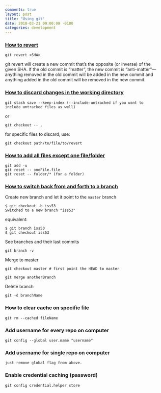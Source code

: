 ```yaml
---
comments: true
layout: post
title: "Using git"
date: 2018-03-21 09:00:00 -0100
categories: development
---
```

### [How to revert](https://blog.github.com/2015-06-08-how-to-undo-almost-anything-with-git/)
```
git revert <SHA>
```
git revert will create a new commit that’s the opposite (or inverse) of the given SHA. If the old commit is “matter”, the new commit is “anti-matter”—anything removed in the old commit will be added in the new commit and anything added in the old commit will be removed in the new commit.

### [How to discard changes in the working directory](https://stackoverflow.com/questions/52704/how-do-i-discard-unstaged-changes-in-git)
```
git stash save --keep-index (--include-untracked if you want to include untracked files as well) 
```

or 

```
git checkout -- .
```

for specific files to discard, use:

```
git checkout path/to/file/to/revert
```

### [How to add all files except one file/folder](https://stackoverflow.com/questions/4475457/add-all-files-to-a-commit-except-a-single-file)
```
git add -u
git reset -- oneFile.file
git reset -- folder/* (for a folder)
```

### [How to switch back from and forth to a branch](https://git-scm.com/book/en/v2/Git-Branching-Basic-Branching-and-Merging)
Create new branch and let it point to the `master` branch
```
$ git checkout -b iss53
Switched to a new branch "iss53"
```
equivalent:
```
$ git branch iss53
$ git checkout iss53
```

See branches and their last commits 
```
git branch -v
```

Merge to master
```
git checkout master # first point the HEAD to master

git merge anotherBranch
```

Delete branch
```
git -d branchName
```

### How to clear cache on specific file
```
git rm --cached fileName
```

### Add username for every repo on computer
```
git config --global user.name "username"
```

### Add username for single repo on computer
```
just remove global flag from above. 
```

### Enable credential caching (password)
```
git config credential.helper store
```